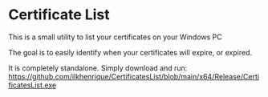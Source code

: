 
<h1>Certificate List</h1>

This is a small utility to list your certificates on your Windows PC

The goal is to easily identify when your certificates will expire, or expired.

It is completely standalone. Simply download and run:
https://github.com/ilkhenrique/CertificatesList/blob/main/x64/Release/CertificatesList.exe

